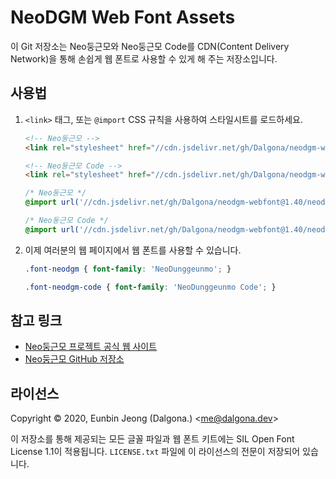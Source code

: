 # NeoDGM Web Font Assets

이 Git 저장소는 Neo둥근모와 Neo둥근모 Code를 CDN(Content Delivery Network)을
통해 손쉽게 웹 폰트로 사용할 수 있게 해 주는 저장소입니다.

## 사용법

1. `<link>` 태그, 또는 `@import` CSS 규칙을 사용하여 스타일시트를 로드하세요.

    ```html
    <!-- Neo둥근모 -->
    <link rel="stylesheet" href="//cdn.jsdelivr.net/gh/Dalgona/neodgm-webfont@1.40/neodgm/style.css">

    <!-- Neo둥근모 Code -->
    <link rel="stylesheet" href="//cdn.jsdelivr.net/gh/Dalgona/neodgm-webfont@1.40/neodgm_code/style.css">
    ```

    ```css
    /* Neo둥근모 */
    @import url('//cdn.jsdelivr.net/gh/Dalgona/neodgm-webfont@1.40/neodgm/style.css');

    /* Neo둥근모 Code */
    @import url('//cdn.jsdelivr.net/gh/Dalgona/neodgm-webfont@1.40/neodgm_code/style.css');
    ```

2. 이제 여러분의 웹 페이지에서 웹 폰트를 사용할 수 있습니다.

    ```css
    .font-neodgm { font-family: 'NeoDunggeunmo'; }

    .font-neodgm-code { font-family: 'NeoDunggeunmo Code'; }
    ```

## 참고 링크

- [Neo둥근모 프로젝트 공식 웹 사이트](https://neodgm.dalgona.dev)
- [Neo둥근모 GitHub 저장소](https://github.com/Dalgona/neodgm)

## 라이선스

Copyright &copy; 2020, Eunbin Jeong (Dalgona.) &lt;me@dalgona.dev&gt;

이 저장소를 통해 제공되는 모든 글꼴 파일과 웹 폰트 키트에는 SIL Open Font
License 1.1이 적용됩니다. `LICENSE.txt` 파일에 이 라이선스의 전문이 저장되어
있습니다.

